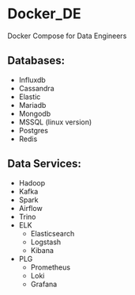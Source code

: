 # Docker_DE

Docker Compose for Data Engineers

## Databases:

- Influxdb
- Cassandra
- Elastic
- Mariadb
- Mongodb
- MSSQL (linux version)
- Postgres
- Redis

## Data Services:

- Hadoop
- Kafka
- Spark
- Airflow
- Trino
- ELK
  - Elasticsearch
  - Logstash
  - Kibana
- PLG
  - Prometheus
  - Loki
  - Grafana
